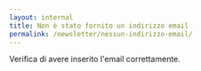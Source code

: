 ```yaml
---
layout: internal
title: Non è stato fornito un indirizzo email
permalink: /newsletter/nessun-indirizzo-email/
---
```


Verifica di avere inserito l'email correttamente.